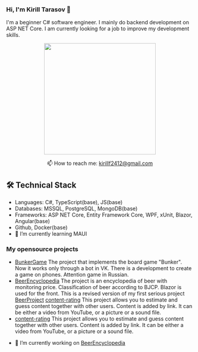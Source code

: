### Hi, I'm Kirill Tarasov 	:vulcan_salute:
I'm a beginner C# software engineer. I mainly do backend development on ASP NET Core. I am currently looking for a job to improve my development skills.
<p align='center'>
  <a href="https://github.com/kirillf1/github-readme-stats">
       <img height=300 src="https://github-readme-stats.vercel.app/api/top-langs/?username=kirillf1&layout=compact&langs_count=8"/></a>
       
</p>


<p align='center'>
  📫 How to reach me: <a href='kirillf2412@gmail.com'>kirillf2412@gmail.com</a>
</p>

## 🛠 Technical Stack
*   Languages: C#, TypeScript(base), JS(base)
*   Databases: MSSQL, PostgreSQL, MongoDB(base)
*   Frameworks: ASP NET Core, Entity Framework Core, WPF, xUnit, Blazor, Angular(base)
*   Github, Docker(base)
* 🌱 I’m currently learning MAUI
### My opensource projects
 * [BunkerGame](https://github.com/kirillf1/BunkerGame) The project that implements the board game "Bunker". Now it works only through a bot in VK. There is a development to create a game on phones. Attention game in Russian.
  * [BeerEncyclopedia](https://github.com/kirillf1/BeerEncyclopedia) The project is an encyclopedia of beer with monitoring price. Classification of beer according to BJCP. Blazor is used for the front. This is a revised version of my first serious project [BeerProject](https://github.com/kirillf1/BeerProject)
 [content-rating](https://github.com/kirillf1/content-rating) This project allows you to estimate and guess content together with other users. Content is added by link. It can be either a video from YouTube, or a picture or a sound file.
  * [content-rating](https://github.com/kirillf1/content-rating) This project allows you to estimate and guess content together with other users. Content is added by link. It can be either a video from YouTube, or a picture or a sound file.

- 🔭 I’m currently working on [BeerEncyclopedia](https://github.com/kirillf1/BeerEncyclopedia)

